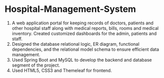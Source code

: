 # Hospital-Management-System
1. A web application portal for keeping records of doctors, patients and other hospital staff along with medical reports,
bills, rooms and medical inventory. Created customized dashboards for the admin, patients and staff.
2. Designed the database relational logic, ER diagram, functional dependencies, and the relational model schema to ensure
efficient data management.
3. Used Spring Boot and MySQL to develop the backend and database segment of the project.
4. Used HTML5, CSS3 and Themeleaf for frontend.
